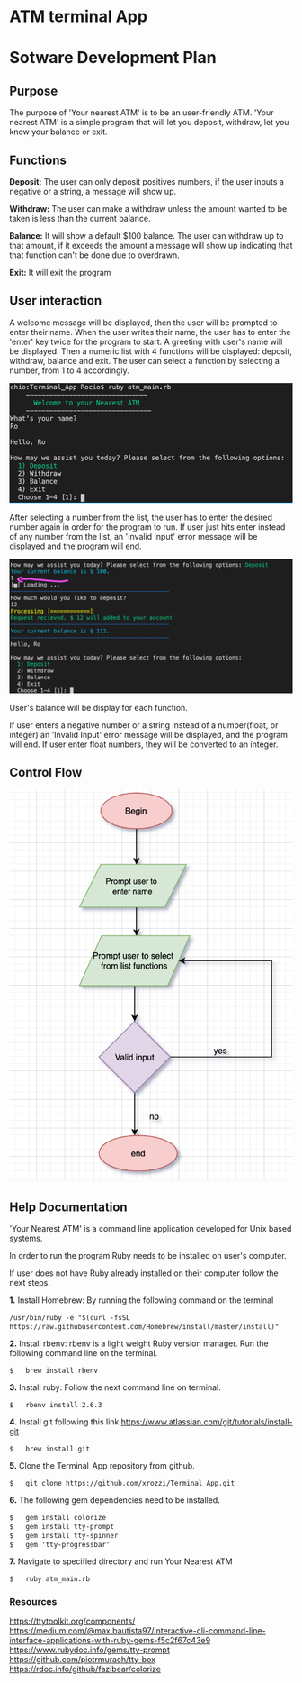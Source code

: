 # ATM terminal App

# Sotware Development Plan

## Purpose
The purpose of 'Your nearest ATM' is to be an user-friendly ATM. 'Your nearest ATM' is a simple program that will let you deposit, withdraw, let you know your balance or exit.

## Functions

**Deposit:** The user can only deposit positives numbers, if the user inputs a negative or a string, a message will show up.

**Withdraw:** The user can make a withdraw unless the amount wanted to be taken is less than the current balance.

**Balance:** It will show a default $100 balance. The user can withdraw up to that amount, if it exceeds the amount a message will show up indicating that that function can't be done due to overdrawn.

**Exit:** It will exit the program


## User interaction

A welcome message will be displayed, then the user will be prompted to enter their name. When the user writes their name, the user has to enter the 'enter' key twice for the program to start. A greeting with user's name will be displayed. Then a numeric list with 4 functions will be displayed: deposit, withdraw, balance and exit. The user can select a function by selecting a number, from 1 to 4 accordingly.

![alt text](https://github.com/xrozzi/Terminal_App/blob/master/docs/welcome.png)


After selecting a number from the list, the user has to enter the desired number again in order for the program to run. If user just hits enter instead of any number from the list, an 'Invalid Input' error message will be displayed and the program will end.

![alt text](https://github.com/xrozzi/Terminal_App/blob/master/docs/deposit.png)

User's balance will be display for each function.

If user enters a negative number or a string instead of a number(float, or integer) an 'Invalid Input' error message will be displayed, and the program will end. If user enter float numbers, they will be converted to an integer.

## Control Flow

![alt text](https://github.com/xrozzi/Terminal_App/blob/master/docs/flowchart.png)


## Help Documentation

'Your Nearest ATM' is a command line application developed for Unix based systems.

In order to run the program Ruby needs to be installed on user's computer.

If user does not have Ruby already installed on their computer follow the next steps.

**1.** Install Homebrew: By running the following command on the terminal <br/> 
```
/usr/bin/ruby -e "$(curl -fsSL https://raw.githubusercontent.com/Homebrew/install/master/install)"
```

**2.** Install rbenv: rbenv is a light weight Ruby version manager. Run the following command line on the terminal. <br/> 
```
$   brew install rbenv
```

**3.** Install ruby: Follow the next command line on terminal. <br/> 
```
$   rbenv install 2.6.3
```

**4.** Install git following this link <https://www.atlassian.com/git/tutorials/install-git> <br/> 
```
$   brew install git
```

**5.** Clone the Terminal_App repository from github. <br/> 
```
$   git clone https://github.com/xrozzi/Terminal_App.git
```

**6.** The following gem dependencies need to be installed. <br/> 
```
$   gem install colorize 
$   gem install tty-prompt 
$   gem install tty-spinner 
$   gem 'tty-progressbar' 
```
**7.** Navigate to specified directory and run Your Nearest ATM
```
$   ruby atm_main.rb
```





### Resources

https://ttytoolkit.org/components/ <br/> 
https://medium.com/@max.bautista97/interactive-cli-command-line-interface-applications-with-ruby-gems-f5c2f67c43e9 <br/> 
https://www.rubydoc.info/gems/tty-prompt https://github.com/piotrmurach/tty-box https://rdoc.info/github/fazibear/colorize